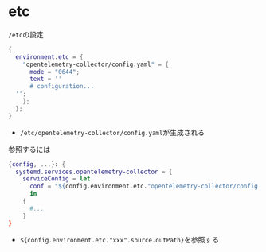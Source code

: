 # etc

`/etc`の設定

```nix
{
  environment.etc = {
    "opentelemetry-collector/config.yaml" = {
      mode = "0644";
      text = ''
      # configuration...
  '';
    };
  };
}
```

* `/etc/opentelemetry-collector/config.yaml`が生成される

参照するには

```nix
{config, ...}: {
  systemd.services.opentelemetry-collector = {
    serviceConfig = let 
      conf = "${config.environment.etc."opentelemetry-collector/config.yaml".source.outPath}";
      in
    {
      #...
    }
}
```

* `${config.environment.etc."xxx".source.outPath}`を参照する

